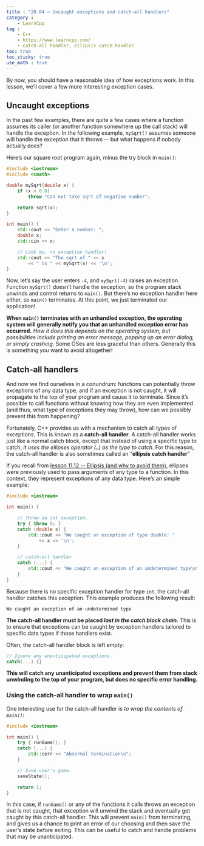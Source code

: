 ```yaml
---
title : "20.04 — Uncaught exceptions and catch-all handlers"
category :
    - LearnCpp
tag : 
    - C++
    - https://www.learncpp.com/
    - catch-all handler, ellipsis catch handler
toc: true  
toc_sticky: true 
use_math : true
---
```



By now, you should have a reasonable idea of how exceptions work. In this lesson, we’ll cover a few more interesting exception cases.


## Uncaught exceptions

In the past few examples, there are quite a few cases where a function assumes its caller (or another function somewhere up the call stack) will handle the exception. In the following example, `mySqrt()` assumes someone will handle the exception that it throws -- but what happens if nobody actually does?

Here’s our square root program again, minus the try block in `main()`:

```c++
#include <iostream>
#include <cmath>

double mySqrt(double x) {
    if (x < 0.0)
        throw "Can not take sqrt of negative number";

    return sqrt(x);
}

int main() {
    std::cout << "Enter a number: ";
    double x;
    std::cin >> x;

    // Look ma, no exception handler!
    std::cout << "The sqrt of " << x
        << " is " << mySqrt(x) << '\n';
}
```

Now, let’s say the user enters `-4`, and `mySqrt(-4)` raises an exception. Function `mySqrt()` doesn’t handle the exception, so the program stack unwinds and control returns to `main()`. But there’s no exception handler here either, so `main()` terminates. At this point, we just terminated our application!

**When `main()` terminates with an unhandled exception, the operating system will generally notify you that an unhandled exception error has occurred.** *How it does this depends on the operating system, but possibilities include printing an error message, popping up an error dialog, or simply crashing.* Some OSes are less graceful than others. Generally this is something you want to avoid altogether!


## Catch-all handlers

And now we find ourselves in a conundrum: functions can potentially throw exceptions of any data type, and if an exception is not caught, it will propagate to the top of your program and cause it to terminate. Since it’s possible to call functions without knowing how they are even implemented (and thus, what type of exceptions they may throw), how can we possibly prevent this from happening?

Fortunately, C++ provides us with a mechanism to catch all types of exceptions. This is known as a **catch-all handler**. A catch-all handler works just like a normal catch block, except that instead of using a specific type to catch, *it uses the ellipses operator (`…`) as the type to catch*. For this reason, the catch-all handler is also sometimes called an “**ellipsis catch handler**”

If you recall from [lesson 11.12 -- Ellipsis (and why to avoid them)](https://www.learncpp.com/cpp-tutorial/ellipsis-and-why-to-avoid-them/), ellipses were previously used to pass arguments of any type to a function. In this context, they represent exceptions of any data type. Here’s an simple example:

```c++
#include <iostream>

int main() {

    // Throw an int exception.
    try { throw 5; }
    catch (double x) {
        std::cout << "We caught an exception of type double: "
            << x << '\n';
    }

    // catch-all handler
    catch (...) {
        std::cout << "We caught an exception of an undetermined type\n";
    }
}
```

Because there is no specific exception handler for type `int`, the catch-all handler catches this exception. This example produces the following result:

```
We caught an exception of an undetermined type
```

**The catch-all handler must be placed *last in the catch block chain*.** This is to ensure that exceptions can be caught by exception handlers tailored to specific data types if those handlers exist.

Often, the catch-all handler block is left empty:

```c++
// Ignore any unanticipated exceptions.
catch(...) {} 
```

**This will catch any unanticipated exceptions and prevent them from stack unwinding to the top of your program, but does no specific error handling.**


### Using the catch-all handler to wrap `main()`

One interesting use for the catch-all handler is *to wrap the contents of `main()`*:

```c++
#include <iostream>

int main() {
    try { runGame(); }
    catch (...) {
        std::cerr << "Abnormal termination\n";
    }

    // Save user's game.
    saveState();    

    return 1;
}
```

In this case, if `runGame()` or any of the functions it calls throws an exception that is not caught, that exception will unwind the stack and eventually get caught by this catch-all handler. This will prevent `main()` from terminating, and gives us a chance to print an error of our choosing and then save the user’s state before exiting. This can be useful to catch and handle problems that may be unanticipated.